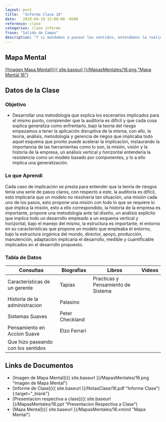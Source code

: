 ```yaml
---
layout: post
title:  "Informe Clase 16"
date:   2018-09-10 12:00:00 -0500
reference: clase
categories: clase informe
frase: "Salida de Campo"
description: "Y si mandamos a pasear los sentidos, entendemos la realidad como un todo... y comprendemos que todo esta unido de forma sinergica."
---
```


## Mapa Mental
<a href="{{ site.baseurl }}/MapasMentales/16.png">![Imagen Mapa Mental]({{ site.baseurl }}/MapasMentales/16.png "Mapa Mental 16")</a>

## Datos de la Clase
### Objetivo
- Desarrollar una metodología que explica los escenarios implicados para el mismo punto, comprender que la auditoria es difícil y que cada cosa explica generaliza como enfrentarlo, bajo la teoría del riesgo empezamos a tener la aplicación disruptiva de la misma, con ello, la teoría, análisis, metodología y gerencia de riegos que implicaba todo aquel esquema que pronto puede acelerar la implicación, instaurando la importancia de las herramientas como lo son, la misión, visión y la historia de la empresa, un análisis vertical y horizontal entendería la resistencia como un modelo basado por componentes, y lo a ello implica una generalización.

### Lo que Aprendi
Cada caso de implicación se presta para entender que la teoría de riesgos tenia una serie de pasos claros, con respecto a este, la auditoria es difícil, esto implicaría que un modelo no resolvería tan situación, una misión cada uno de los pasos, esto propone una misión con todo lo que se requiere lo que implica la misión, esto a ello correspondido, la historia de la empresa es importante, propone una metodología ante tal diseño, un análisis explicito que implica todo un desarrollo empleado a un esquema vertical y horizontal, bajo el manejo del mismo, la estructura es importante, el entorno en su características que propone un modelo que empleaba el entorno, bajo la estructura orgánica del mundo, director, apoyo, producción, manutención, adaptación implicaría el desarrollo, medible y cuantificable implicados en el desarrollo propuesto.

### Tabla de Datos

| Consultas                          | Biografias      | Libros                             | Videos |
| ---------                          | ----------      | ------                             | ------ |
| Caracteristicas de un gerente      | Tapias          | Practicas y Pensamiento de Sistema |        |
| Historia de la administracion      | Palasino        |                                    |        |
| Sistemas Suaves                    | Peter Checkland |                                    |        |
| Pensamiento en Accion Suave        | Elzo Ferrari    |                                    |        |
| Que hizo paseando con los sentidos |                 |                                    |        |


## Links de Documentos
- [Imagen de Mapa Mental]({{ site.baseurl }}/MapasMentales/16.png "Imagen de Mapa Mental")
- [Informe de Clase]({{ site.baseurl }}/NotasClase/16.pdf "Informe Clase"){:target="_blank"}
- [Presentacion respectiva a clase]({{ site.baseurl }}/MapasMentales/16.ppt "Presentacion Respectiva a Clase")
- [Mapa Mental]({{ site.baseurl }}/MapasMentales/16.xmind "Mapa Mental")

